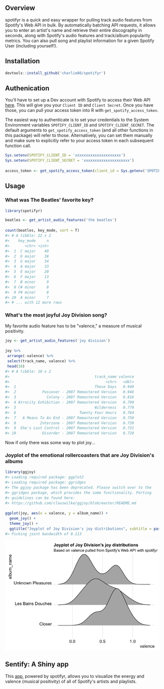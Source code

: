 
<!-- README.md is generated from README.Rmd. Please edit that file -->
Overview
--------

spotifyr is a quick and easy wrapper for pulling track audio features from Spotify's Web API in bulk. By automatically batching API requests, it allows you to enter an artist's name and retrieve their entire discography in seconds, along with Spotify's audio features and track/album popularity metrics. You can also pull song and playlist information for a given Spotify User (including yourself!).

Installation
------------

``` r
devtools::install_github('charlie86/spotifyr')
```

Authenication
-------------

You'll have to set up a Dev account with Spotify to access their Web API [here](https://developer.spotify.com/my-applications/#!/applications). This will give you your `Client ID` and `Client Secret`. Once you have those, you can pull your access token into R with `get_spotify_access_token`.

The easiest way to authenticate is to set your credentials to the System Environment variables `SPOTIFY_CLIENT_ID` and `SPOTIFY_CLIENT_SECRET`. The default arguments to `get_spotify_access_token` (and all other functions in this package) will refer to those. Alternatively, you can set them manually and make sure to explicitly refer to your access token in each subsequent function call.

``` r
Sys.setenv(SPOTIFY_CLIENT_ID = 'xxxxxxxxxxxxxxxxxxxxx')
Sys.setenv(SPOTIFY_CLIENT_SECRET = 'xxxxxxxxxxxxxxxxxxxxx')

access_token <- get_spotify_access_token(client_id = Sys.getenv('SPOTIFY_CLIENT_ID'), client_secret = Sys.getenv('SPOTIFY_CLIENT_SECRET'))
```

Usage
-----

### What was The Beatles' favorite key?

``` r
library(spotifyr)
```

``` r
beatles <- get_artist_audio_features('the beatles')

count(beatles, key_mode, sort = T)
#> # A tibble: 22 x 2
#>    key_mode     n
#>       <chr> <int>
#>  1  C major    40
#>  2  D major    38
#>  3  G major    34
#>  4  A major    33
#>  5  E major    20
#>  6  F major    13
#>  7  B minor     9
#>  8 C# minor     8
#>  9 F# minor     8
#> 10  A minor     7
#> # ... with 12 more rows
```

### What's the most joyful Joy Division song?

My favorite audio feature has to be "valence," a measure of musical positivity.

``` r
joy <- get_artist_audio_features('joy division')

joy %>% 
 arrange(-valence) %>% 
 select(track_name, valence) %>% 
 head(10)
#> # A tibble: 10 x 2
#>                                       track_name valence
#>                                            <chr>   <dbl>
#>  1                                    These Days   0.949
#>  2            Passover - 2007 Remastered Version   0.946
#>  3              Colony - 2007 Remastered Version   0.816
#>  4 Atrocity Exhibition - 2007 Remastered Version   0.790
#>  5                                    Wilderness   0.779
#>  6                             Twenty Four Hours   0.764
#>  7   A Means To An End - 2007 Remastered Version   0.750
#>  8           Interzone - 2007 Remastered Version   0.739
#>  9  She's Lost Control - 2007 Remastered Version   0.731
#> 10            Disorder - 2007 Remastered Version   0.728
```

Now if only there was some way to plot joy...

### Joyplot of the emotional rollercoasters that are Joy Division's albums

``` r
library(ggjoy)
#> Loading required package: ggplot2
#> Loading required package: ggridges
#> The ggjoy package has been deprecated. Please switch over to the
#> ggridges package, which provides the same functionality. Porting
#> guidelines can be found here:
#> https://github.com/clauswilke/ggjoy/blob/master/README.md

ggplot(joy, aes(x = valence, y = album_name)) + 
  geom_joy() + 
  theme_joy() +
  ggtitle("Joyplot of Joy Division's joy distributions", subtitle = paste0("Based on valence pulled from Spotify's Web API with spotifyr"))
#> Picking joint bandwidth of 0.113
```

![](man/figures/README-unnamed-chunk-4-1.png)

Sentify: A Shiny app
--------------------

This [app](http://rcharlie.net/sentify/), powered by spotifyr, allows you to visualize the energy and valence (musical positivity) of all of Spotify's artists and playlists.

